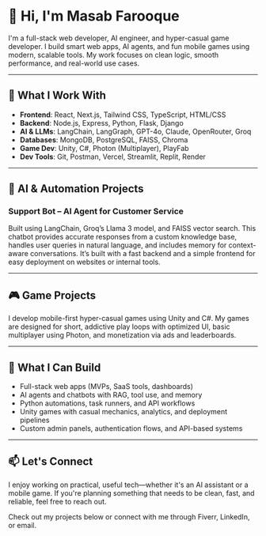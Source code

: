 # 👋 Hi, I'm Masab Farooque

I'm a full-stack web developer, AI engineer, and hyper-casual game developer. I build smart web apps, AI agents, and fun mobile games using modern, scalable tools. My work focuses on clean logic, smooth performance, and real-world use cases.

---

## 🔧 What I Work With

- **Frontend**: React, Next.js, Tailwind CSS, TypeScript, HTML/CSS  
- **Backend**: Node.js, Express, Python, Flask, Django  
- **AI & LLMs**: LangChain, LangGraph, GPT-4o, Claude, OpenRouter, Groq  
- **Databases**: MongoDB, PostgreSQL, FAISS, Chroma  
- **Game Dev**: Unity, C#, Photon (Multiplayer), PlayFab  
- **Dev Tools**: Git, Postman, Vercel, Streamlit, Replit, Render  

---

## 🤖 AI & Automation Projects

### Support Bot – AI Agent for Customer Service  
Built using LangChain, Groq’s Llama 3 model, and FAISS vector search. This chatbot provides accurate responses from a custom knowledge base, handles user queries in natural language, and includes memory for context-aware conversations. It’s built with a fast backend and a simple frontend for easy deployment on websites or internal tools.

---

## 🎮 Game Projects

I develop mobile-first hyper-casual games using Unity and C#. My games are designed for short, addictive play loops with optimized UI, basic multiplayer using Photon, and monetization via ads and leaderboards.

---

## 🚀 What I Can Build

- Full-stack web apps (MVPs, SaaS tools, dashboards)  
- AI agents and chatbots with RAG, tool use, and memory  
- Python automations, task runners, and API workflows  
- Unity games with casual mechanics, analytics, and deployment pipelines  
- Custom admin panels, authentication flows, and API-based systems  

---

## 📫 Let's Connect

I enjoy working on practical, useful tech—whether it's an AI assistant or a mobile game. If you're planning something that needs to be clean, fast, and reliable, feel free to reach out.

Check out my projects below or connect with me through Fiverr, LinkedIn, or email.
